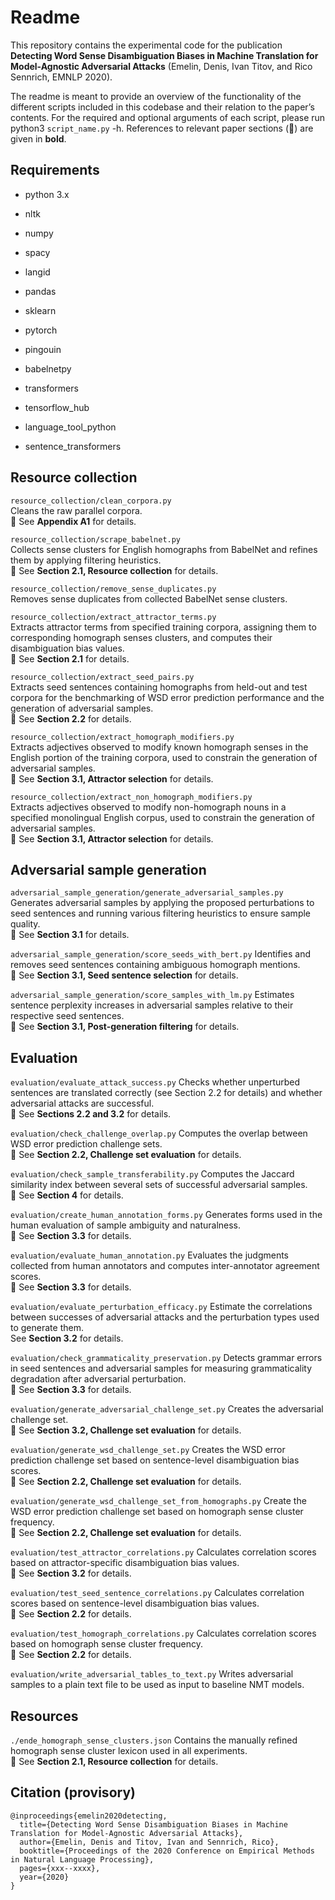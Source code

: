 # Readme 

This repository contains the experimental code for the publication **Detecting Word Sense Disambiguation Biases in Machine Translation for Model-Agnostic Adversarial Attacks** (Emelin, Denis, Ivan Titov, and Rico Sennrich, EMNLP 2020).

The readme is meant to provide an overview of the functionality of the different scripts included in this codebase and their relation to the paper’s contents. For the required and optional arguments of each script, please run python3 `script_name.py` -h. References to relevant paper sections (:blue_book:) are given in **bold**.
  
  
## Requirements

* python 3.x

* nltk
* numpy
* spacy
* langid
* pandas
* sklearn
* pytorch
* pingouin
* babelnetpy
* transformers
* tensorflow_hub
* language_tool_python
* sentence_transformers
  
  
## Resource collection

`resource_collection/clean_corpora.py`  
Cleans the raw parallel corpora.  
:blue_book: See **Appendix A1** for details.

`resource_collection/scrape_babelnet.py`  
Collects sense clusters for English homographs from BabelNet and refines them by applying filtering heuristics.  
:blue_book: See **Section 2.1, Resource collection** for details.

`resource_collection/remove_sense_duplicates.py`  
Removes sense duplicates from collected BabelNet sense clusters.

`resource_collection/extract_attractor_terms.py`  
Extracts attractor terms from specified training corpora, assigning them to corresponding homograph senses clusters, and computes their disambiguation bias values.  
:blue_book: See **Section 2.1** for details.

`resource_collection/extract_seed_pairs.py`  
Extracts seed sentences containing homographs from held-out and test corpora for the benchmarking of WSD error prediction performance and the generation of adversarial samples.  
:blue_book: See **Section 2.2** for details.

`resource_collection/extract_homograph_modifiers.py`  
Extracts adjectives observed to modify known homograph senses in the English portion of the training corpora, used to constrain the generation of adversarial samples.  
:blue_book: See **Section 3.1, Attractor selection** for details.

`resource_collection/extract_non_homograph_modifiers.py`  
Extracts adjectives observed to modify non-homograph nouns in a specified monolingual English corpus, used to constrain the generation of adversarial samples.  
:blue_book: See **Section 3.1, Attractor selection** for details.
  
  
## Adversarial sample generation

`adversarial_sample_generation/generate_adversarial_samples.py`
Generates adversarial samples by applying the proposed perturbations to seed sentences and running various filtering heuristics to ensure sample quality.  
:blue_book: See **Section 3.1** for details.

`adversarial_sample_generation/score_seeds_with_bert.py`
Identifies and removes seed sentences containing ambiguous homograph mentions.  
:blue_book: See **Section 3.1, Seed sentence selection** for details.

`adversarial_sample_generation/score_samples_with_lm.py`
Estimates sentence perplexity increases in adversarial samples relative to their respective seed sentences.  
:blue_book: See **Section 3.1, Post-generation filtering** for details.



## Evaluation

`evaluation/evaluate_attack_success.py`
Checks whether unperturbed sentences are translated correctly (see Section 2.2 for details) and whether adversarial attacks are successful.  
:blue_book: See **Sections 2.2 and 3.2** for details.

`evaluation/check_challenge_overlap.py`
Computes the overlap between WSD error prediction challenge sets.  
:blue_book: See **Section 2.2, Challenge set evaluation** for details.

`evaluation/check_sample_transferability.py`
Computes the Jaccard similarity index between several sets of successful adversarial samples.  
:blue_book: See **Section 4** for details.

`evaluation/create_human_annotation_forms.py`
Generates forms used in the human evaluation of sample ambiguity and naturalness.  
:blue_book: See **Section 3.3** for details.

`evaluation/evaluate_human_annotation.py`
Evaluates the judgments collected from human annotators and computes inter-annotator agreement scores.  
:blue_book: See **Section 3.3** for details.

`evaluation/evaluate_perturbation_efficacy.py`
Estimate the correlations between successes of adversarial attacks and the perturbation types used to generate them.  
See **Section 3.2** for details.

`evaluation/check_grammaticality_preservation.py`
Detects grammar errors in seed sentences and adversarial samples for measuring grammaticality degradation after adversarial perturbation.  
:blue_book: See **Section 3.3** for details.

`evaluation/generate_adversarial_challenge_set.py`
Creates the adversarial challenge set.  
:blue_book: See **Section 3.2, Challenge set evaluation** for details.

`evaluation/generate_wsd_challenge_set.py`
Creates the WSD error prediction challenge set based on sentence-level disambiguation bias scores.  
:blue_book: See **Section 2.2, Challenge set evaluation** for details.

`evaluation/generate_wsd_challenge_set_from_homographs.py`
Create the WSD error prediction challenge set based on homograph sense cluster frequency.  
:blue_book: See **Section 2.2, Challenge set evaluation** for details.

`evaluation/test_attractor_correlations.py`
Calculates correlation scores based on attractor-specific disambiguation bias values.  
:blue_book: See **Section 3.2** for details.

`evaluation/test_seed_sentence_correlations.py`
Calculates correlation scores based on sentence-level disambiguation bias values.  
:blue_book: See **Section 2.2** for details.

`evaluation/test_homograph_correlations.py`
Calculates correlation scores based on homograph sense cluster frequency.  
:blue_book: See **Section 2.2** for details.
 
`evaluation/write_adversarial_tables_to_text.py`
Writes adversarial samples to a plain text file to be used as input to baseline NMT models.



## Resources
`./ende_homograph_sense_clusters.json`
Contains the manually refined homograph sense cluster lexicon used in all experiments.  
:blue_book: See **Section 2.1, Resource collection** for details.


## Citation (provisory)

```
@inproceedings{emelin2020detecting,
  title={Detecting Word Sense Disambiguation Biases in Machine Translation for Model-Agnostic Adversarial Attacks},
  author={Emelin, Denis and Titov, Ivan and Sennrich, Rico},
  booktitle={Proceedings of the 2020 Conference on Empirical Methods in Natural Language Processing},
  pages={xxx--xxxx},
  year={2020}
}
```
